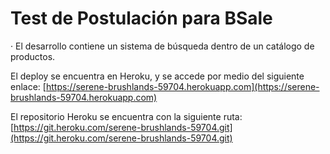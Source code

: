 # Test de Postulación para BSale

· El desarrollo contiene un sistema de búsqueda dentro de un catálogo de productos.

El deploy se encuentra en Heroku, y se accede por medio del siguiente enlace:
 [https://serene-brushlands-59704.herokuapp.com](https://serene-brushlands-59704.herokuapp.com)

El repositorio Heroku se encuentra con la siguiente ruta:
[https://git.heroku.com/serene-brushlands-59704.git](https://git.heroku.com/serene-brushlands-59704.git)
